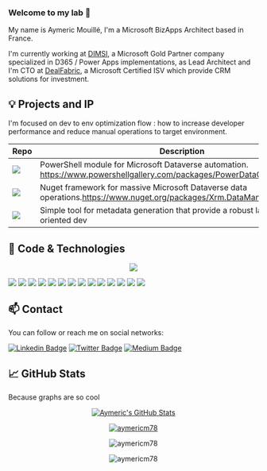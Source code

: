 ### Welcome to my lab 👋

My name is Aymeric Mouillé, I'm a Microsoft BizApps Architect based in France.

I'm currently working at [DIMSI](https://dimsi.fr/), a Microsoft Gold Partner company specialized in D365 / Power Apps implementations, as Lead Architect and I'm CTO at [DealFabric](https://www.dealfabric.com/), a Microsoft Certified ISV which provide CRM solutions for investment.

## 💡 Projects and IP

I'm focused on dev to env optimization flow : how to increase developer performance and reduce manual operations to target environment.

Repo|Description
----|-----------
<a href="https://github.com/AymericM78/PowerDataOps"><img align="center" src="https://github-readme-stats.vercel.app/api/pin/?username=AymericM78&repo=PowerDataOps&title_color=ffffff&text_color=c9cacc&icon_color=2bbc8a&bg_color=1d1f21" /></a>|PowerShell module for Microsoft Dataverse automation. https://www.powershellgallery.com/packages/PowerDataOps
<a href="https://github.com/AymericM78/Xrm.DataManager.Framework"><img align="center" src="https://github-readme-stats.vercel.app/api/pin/?username=AymericM78&repo=Xrm.DataManager.Framework&title_color=ffffff&text_color=c9cacc&icon_color=2bbc8a&bg_color=1d1f21" /></a>|Nuget framework for massive Microsoft Dataverse data operations.https://www.nuget.org/packages/Xrm.DataManager.Framework/
<a href="https://github.com/AymericM78/D365.Model.Generator"><img align="center" src="https://github-readme-stats.vercel.app/api/pin/?username=AymericM78&repo=D365.Model.Generator&title_color=ffffff&text_color=c9cacc&icon_color=2bbc8a&bg_color=1d1f21" /></a>|Simple tool for metadata generation that provide a robust late bound oriented dev


## 🔧 Code & Technologies

<p align="center"><a href="https://github.com/AymericM78/AymericM78">
  <img align="center" src="https://github-readme-stats.vercel.app/api/top-langs/?username=AymericM78&hide=java,html&title_color=ffffff&text_color=c9cacc&icon_color=2bbc8a&bg_color=1d1f21" />
</a></p>

![](https://img.shields.io/badge/OS-Windows-informational?style=flat&logo=windows&logoColor=white&color=2bbc8a)
![](https://img.shields.io/badge/Code-CSharp-informational?style=flat&logo=c-sharp&logoColor=white&color=2bbc8a)
![](https://img.shields.io/badge/Code-JavaScript-informational?style=flat&logo=javascript&logoColor=white&color=2bbc8a)
![](https://img.shields.io/badge/Code-PowerShell-informational?style=flat&logo=powershell&logoColor=white&color=2bbc8a)
![](https://img.shields.io/badge/Code-PowerFx-informational?style=flat&logo=cmake&logoColor=white&color=2bbc8a)
![](https://img.shields.io/badge/Technologies-PowerApps-informational?style=flat&logo=dynamics-365&logoColor=white&color=2bbc8a)
![](https://img.shields.io/badge/Technologies-Dynamics365-informational?style=flat&logo=dynamics-365&logoColor=white&color=2bbc8a)
![](https://img.shields.io/badge/Technologies-Azure-informational?style=flat&logo=azure&logoColor=white&color=2bbc8a)
![](https://img.shields.io/badge/Technologies-AzureDevOps-informational?style=flat&logo=azure-devops&logoColor=white&color=2bbc8a)
![](https://img.shields.io/badge/Technologies-AzurePipeline-informational?style=flat&logo=azure-pipelines&logoColor=white&color=2bbc8a)
![](https://img.shields.io/badge/Technologies-AzureFunctions-informational?style=flat&logo=azure-functions&logoColor=white&color=2bbc8a)
![](https://img.shields.io/badge/Technologies-Office365-informational?style=flat&logo=office-365&logoColor=white&color=2bbc8a)
![](https://img.shields.io/badge/Technologies-PowerAutomate-informational?style=flat&logo=dynamics-365&logoColor=white&color=2bbc8a)
![](https://img.shields.io/badge/Technologies-PowerBI-informational?style=flat&logo=power-bi&logoColor=white&color=2bbc8a)

## 📫 Contact

You can follow or reach me on social networks:

[![Linkedin Badge](https://img.shields.io/badge/aymericmouille-follow%20on%20linkedin-blue?style=for-the-badge&logo=linkedin)](https://www.linkedin.com/in/aymericmouille/)
[![Twitter Badge](https://img.shields.io/badge/aymericm78-follow%20on%20twitter-blue?style=for-the-badge&logo=twitter)](https://twitter.com/aymericm78/)
[![Medium Badge](https://img.shields.io/badge/aymericmouille-follow%20on%20medium-blue?style=for-the-badge&logo=medium)](https://medium.com/@aymeric-mouille/)

## &#x1f4c8; GitHub Stats

Because graphs are so cool 

<p align="center"><a href="https://github.com/AymericM78/AymericM78">
  <img align="center" src="https://github-readme-stats.vercel.app/api?username=AymericM78&show_icons=true&line_height=27&count_private=true&title_color=ffffff&text_color=c9cacc&icon_color=2bbc8a&bg_color=1d1f21" alt="Aymeric's GitHub Stats" />
</a></p>

<p align="center"> <a href="https://github.com/ryo-ma/github-profile-trophy"><img src="https://github-profile-trophy.vercel.app/?username=aymericm78" alt="aymericm78" /></a> </p>
<p align="center"><img align="center" src="https://github-readme-streak-stats.herokuapp.com/?user=aymericm78&" alt="aymericm78" /></p>
<p align="center"> <img src="https://komarev.com/ghpvc/?username=aymericm78&label=Profile%20views&color=0e75b6&style=flat" alt="aymericm78" /> </p>

